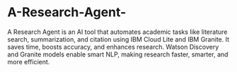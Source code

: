 # A-Research-Agent-
A Research Agent is an AI tool that automates academic tasks like literature search, summarization, and citation using IBM Cloud Lite and IBM Granite. It saves time, boosts accuracy, and enhances research. Watson Discovery and Granite models enable smart NLP, making research faster, smarter, and more efficient.
